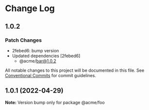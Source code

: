# Change Log

## 1.0.2

### Patch Changes

- 2febed6: bump version
- Updated dependencies [2febed6]
  - @acme/bar@1.0.2

All notable changes to this project will be documented in this file.
See [Conventional Commits](https://conventionalcommits.org) for commit guidelines.

## 1.0.1 (2022-04-29)

**Note:** Version bump only for package @acme/foo

